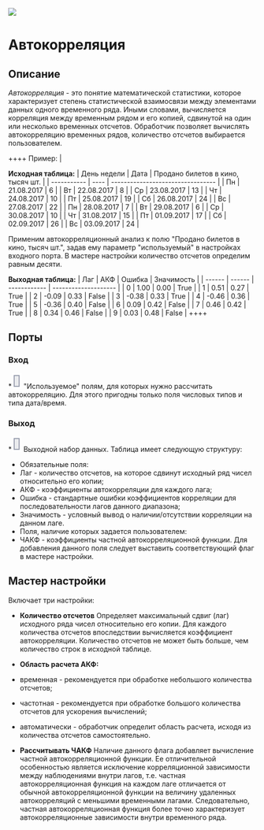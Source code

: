 ![ ](../../app/processors/transformation/autocorrelation.svg)
# Автокорреляция

## Описание
*Автокорреляция* - это понятие математической статистики, которое характеризует степень статистической взаимосвязи между элементами данных одного временного ряда. Иными словами, вычисляется корреляция между временным рядом и его копией, сдвинутой на один или несколько временных отсчетов. Обработчик позволяет вычислять автокорреляцию временных рядов, количество отсчетов выбирается пользователем.

++++ Пример: |

**Исходная таблица:**
 | День недели | Дата | Продано билетов в кино, тысяч шт. | 
 | ----------- | ---- | --------------------------------- | 
 | Пн | 21.08.2017 | 6 | 
 | Вт | 22.08.2017 | 8 | 
 | Ср | 23.08.2017 | 13 | 
 | Чт | 24.08.2017 | 10 | 
 | Пт | 25.08.2017 | 19 | 
 | Сб | 26.08.2017 | 24 | 
 | Вс | 27.08.2017 | 22 | 
 | Пн | 28.08.2017 | 7 | 
 | Вт | 29.08.2017 | 6 | 
 | Ср | 30.08.2017 | 10 | 
 | Чт | 31.08.2017 | 15 | 
 | Пт | 01.09.2017 | 17 | 
 | Сб | 02.09.2017 | 26 | 
 | Вс | 03.09.2017 | 24 | 

Применим автокорреляционный анализ к полю "Продано билетов в кино, тысяч шт.", задав ему параметр "используемый" в настройках входного порта. В мастере настройки количество отсчетов определим равным десяти.

**Выходная таблица:**
 | Лаг | АКФ | Ошибка | Значимость | 
 | ------ | ------ | ------------ | -------------------- | 
 | 0 | 1.00 | 0.00 | True | 
 | 1 | 0.51 | 0.27 | True | 
 | 2 | -0.09 | 0.33 | False | 
 | 3 | -0.38 | 0.33 | True | 
 | 4 | -0.46 | 0.36 | True | 
 | 5 | -0.36 | 0.40 | False | 
 | 6 | 0.09 | 0.42 | False | 
 | 7 | 0.46 | 0.42 | True | 
 | 8 | 0.34 | 0.46 | False | 
 | 9 | 0.03 | 0.48 | False | 
++++
## Порты

### Вход

 *![](../../media/app/icons/ports/output_table_inactive.svg) "Используемое" полям, для которых нужно рассчитать автокорреляцию. Для этого пригодны только поля числовых типов и типа дата/время. 

### Выход

 *![](../../media/app/icons/ports/output_table_inactive.svg) Выходной набор данных. Таблица имеет следующую структуру:
 * Обязательные поля:
 * Лаг - количество отсчетов, на которое сдвинут исходный ряд чисел относительно его копии;
 * АКФ - коэффициенты автокорреляции для каждого лага;
 * Ошибка - стандартные ошибки коэффициентов корреляции для последовательности лагов данного диапазона;
 * Значимость - условный вывод о наличии/отсутствии корреляции на данном лаге.
 * Поля, наличие которых задается пользователем:
 * ЧАКФ - коэффициенты частной автокорреляционной функции. Для добавления данного поля следует выставить соответствующий флаг в мастере настройки.
## Мастер настройки

Включает три настройки:

* **Количество отсчетов** Определяет максимальный сдвиг (лаг) исходного ряда чисел относительно его копии. Для каждого количества отсчетов впоследствии вычисляется коэффициент автокорреляции. Количество отсчетов не может быть больше, чем количество строк в исходной таблице.

* **Область расчета АКФ:**
 * временная - рекомендуется при обработке небольшого количества отсчетов;
 * частотная - рекомендуется при обработке большого количества отсчетов для ускорения вычислений;
 * автоматически - обработчик определит область расчета, исходя из количества отсчетов самостоятельно.

* **Рассчитывать ЧАКФ** Наличие данного флага добавляет вычисление частной автокорреляционной функции. Ее отличительной особенностью является исключение корреляционной зависимости между наблюдениями внутри лагов, т.е. частная автокорреляционная функция на каждом лаге отличается от обычной автокорреляционной функции на величину удаленных автокорреляций с меньшими временными лагами. Следовательно, частная автокорреляционная функция более точно характеризует автокорреляционные зависимости внутри временного ряда.


